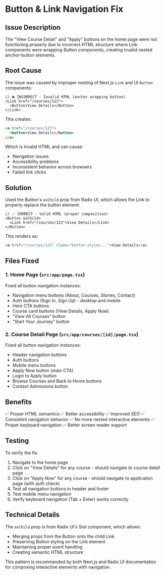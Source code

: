 # Button & Link Navigation Fix

## Issue Description

The "View Course Detail" and "Apply" buttons on the home page were not functioning properly due to incorrect HTML structure where Link components were wrapping Button components, creating invalid nested anchor-button elements.

## Root Cause

The issue was caused by improper nesting of Next.js `Link` and UI `Button` components:

```tsx
// ❌ INCORRECT - Invalid HTML (anchor wrapping button)
<Link href="/courses/123">
  <Button>View Details</Button>
</Link>
```

This creates:

```html
<a href="/courses/123">
  <button>View Details</button>
</a>
```

Which is invalid HTML and can cause:

- Navigation issues
- Accessibility problems
- Inconsistent behavior across browsers
- Failed link clicks

## Solution

Used the Button's `asChild` prop from Radix UI, which allows the Link to properly replace the button element:

```tsx
// ✅ CORRECT - Valid HTML (proper composition)
<Button asChild>
  <Link href="/courses/123">View Details</Link>
</Button>
```

This renders as:

```html
<a href="/courses/123" class="button-styles...">View Details</a>
```

## Files Fixed

### 1. Home Page (`src/app/page.tsx`)

Fixed all button navigation instances:

- Navigation menu buttons (About, Courses, Stories, Contact)
- Auth buttons (Sign In, Sign Up) - desktop and mobile
- Hero CTA buttons
- Course card buttons (View Details, Apply Now)
- "View All Courses" button
- "Start Your Journey" button

### 2. Course Detail Page (`src/app/courses/[id]/page.tsx`)

Fixed all button navigation instances:

- Header navigation buttons
- Auth buttons
- Mobile menu buttons
- Apply Now button (main CTA)
- Login to Apply button
- Browse Courses and Back to Home buttons
- Contact Admissions button

## Benefits

✅ Proper HTML semantics
✅ Better accessibility
✅ Improved SEO
✅ Consistent navigation behavior
✅ No more nested interactive elements
✅ Proper keyboard navigation
✅ Better screen reader support

## Testing

To verify the fix:

1. Navigate to the home page
2. Click on "View Details" for any course - should navigate to course detail page
3. Click on "Apply Now" for any course - should navigate to application page (with auth check)
4. Test all navigation buttons in header and footer
5. Test mobile menu navigation
6. Verify keyboard navigation (Tab + Enter) works correctly

## Technical Details

The `asChild` prop is from Radix UI's Slot component, which allows:

- Merging props from the Button onto the child Link
- Preserving Button styling on the Link element
- Maintaining proper event handling
- Creating semantic HTML structure

This pattern is recommended by both Next.js and Radix UI documentation for composing interactive elements with navigation.
